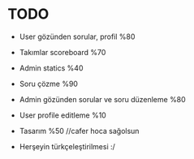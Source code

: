 # TODO

- User gözünden sorular, profil %80
  
- Takımlar scoreboard %70
  
- Admin statics %40
  
- Soru çözme %90
  
- Admin gözünden sorular ve soru düzenleme %80
  
- User profile editleme %10
  
- Tasarım %50 //cafer hoca sağolsun
  
- Herşeyin türkçeleştirilmesi :/
